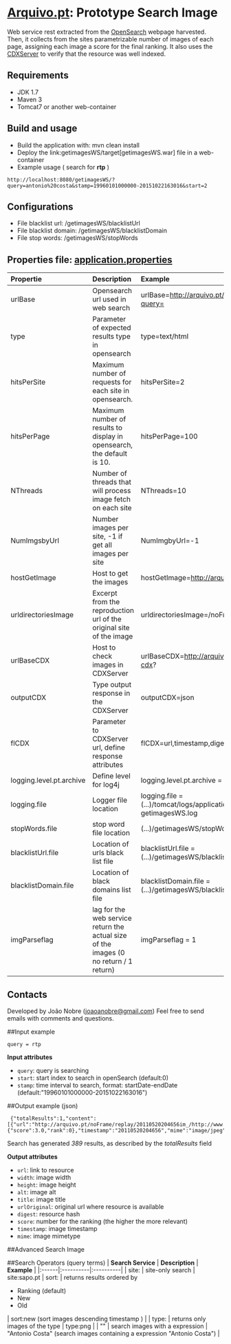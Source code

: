 # [Arquivo.pt](http://arquivo.pt/): Prototype Search Image
Web service rest extracted from the [OpenSearch](https://github.com/arquivo/pywb-opensearch-cdx) webpage harvested. Then, it collects from the sites parametrizable number of images of each page, assigning each image a score for the final ranking. It also uses the [CDXServer](https://github.com/ikreymer/pywb/wiki/CDX-Server-API) to verify that the resource was well indexed.

## Requirements
* JDK 1.7
* Maven 3
* Tomcat7 or another web-container

## Build and usage
* Build the application with: mvn clean install
* Deploy the link:getimagesWS/target[getimagesWS.war] file in a web-container
* Example usage ( search for **rtp** )
```
http://localhost:8080/getimagesWS/?query=antonio%20costa&stamp=19960101000000-20151022163016&start=2
```

## Configurations
* File blacklist url: /getimagesWS/blacklistUrl
* File blacklist domain: /getimagesWS/blacklistDomain
* File stop words: /getimagesWS/stopWords

## Properties file: [application.properties](https://github.com/arquivo/getimagesWS/blob/master/src/main/resources/application.properties)
| **Propertie** | **Description** | **Example** |
|:------|:----------|:----------|
| urlBase | Opensearch url used in web search | urlBase=http://arquivo.pt/opensearch?query=
| type | Parameter of expected results type in opensearch | type=text/html | 
| hitsPerSite |  Maximum number of requests for each site in opensearch. | hitsPerSite=2 |
| hitsPerPage |  Maximum number of results to display in opensearch, the default is 10. | hitsPerPage=100 |
| NThreads | Number of threads that will process image fetch on each site | NThreads=10 |
| NumImgsbyUrl | Number images per site, -1 if get all images per site | NumImgbyUrl=-1 |
| hostGetImage | Host to get the images | hostGetImage=http://arquivo.pt |
| urldirectoriesImage | Excerpt from the reproduction url of the original site of the image | urldirectoriesImage=/noFrame/replay/ |
| urlBaseCDX | Host to check images in CDXServer | urlBaseCDX=http://arquivo.pt/wayback/-cdx? |
| outputCDX | Type output response in the CDXServer | outputCDX=json |
| flCDX | Parameter to CDXServer url, define response attributes  | flCDX=url,timestamp,digest,mime|
| logging.level.pt.archive | Define level for log4j | logging.level.pt.archive = INFO  |
| logging.file | Logger file location | logging.file = (...)/tomcat/logs/application-getimagesWS.log|
| stopWords.file | stop word file location | (...)/getimagesWS/stopWords |
| blacklistUrl.file | Location of urls black list file | blacklistUrl.file = (...)/getimagesWS/blacklistUrl |
| blacklistDomain.file | Location of black domains list file | blacklistDomain.file = (...)/getimagesWS/blacklistDomain |
| imgParseflag | lag for the web service return the actual size of the images (0 no return / 1 return) | imgParseflag = 1 |


## Contacts
Developed by João Nobre (joaoanobre@gmail.com) 
Feel free to send emails with comments and questions.

##Input example
```
query = rtp 
```
**Input attributes**
* ``query``: query is searching 
* ``start``: start index to search in openSearch (default:0)
* ``stamp``: time interval to search, format: startDate-endDate (default:"19960101000000-20151022163016") 

##Output example (json)

     {"totalResults":1,"content":[{"url":"http://arquivo.pt/noFrame/replay/20110520204656im_/http://www.jornaldenegocios.pt/images/2010_05/rtp_not_pe.jpg","width":"","height":"","alt":"","title":"","urlOriginal":"http://topicos.jornaldenegocios.pt/RTP","digest":"ab1af682c12ff47f365732bc1cdc5b99","score":{"score":3.0,"rank":0},"timestamp":"20110520204656","mime":"image/jpeg"}]}

Search has generated *389* results, as described by the *totalResults* field

**Output attributes**
* ``url``: link to resource
* ``width``: image width
* ``height``: image height
* ``alt``: image alt
* ``title``: image title
* ``urlOriginal``: original url where resource is available
* ``digest``: resource hash
* ``score``: number for the ranking (the higher the more relevant) 
* ``timestamp``: image timestamp
* ``mime``: image mimetype


##Advanced Search Image

##Search Operators (query terms)
| **Search Service** | **Description** | **Example** |
|:------|:----------|:----------|
| site: | site-only search | site:sapo.pt 
| sort: | returns results ordered by  <ul><li>Ranking (default)</li><li>New</li><li>Old</li></ul>  | sort:new (sort images descending  timestamp ) | 
| type: | returns only images of the type  | type:png |
| ""     | search images with a expression | "Antonio Costa" (search images containing a expression "Antonio Costa") |
